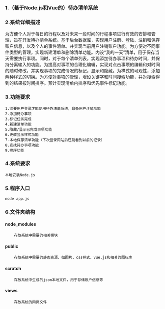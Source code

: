 ### 1.（基于Node.js和Vue的）待办清单系统
### 2.系统详细描述
为方便个人对于每日的行程以及对未来一段时间的行程事项进行有效的安排和管理，旨在开发待办清单系统。基于后台数据库，实现用户注册、登陆、注销和保存账户信息，以及个人的事件清单。并实现当前用户注销账户功能。为方便对不同事件类型的管理，实现新建清单和删除清单功能。内设“我的一天”清单，用于保存当天需要执行事项。同时，对于每个清单列表，实现添加待办事项和待办时间，并保持分离输入的功能。为提高对事项的合理化编辑，实现对点击事项的编辑和对时间的随时修改，并实现事项的完成情况的标记，显示和隐藏。为样式的可观性，添加两种样式的切换。为方便对事项的管理，增设关键字和时间搜索功能，并对搜索得到的结果按时间排序。预计实现清单内排序和优先事件标记功能。
### 3.功能要求
    1.需要用户登录才能使用待办清单系统，具备用户注销功能
    2.添加待办事项 
    3.标记任务完成 
    4.新建清单功能 
    5.隐藏/显示已完成事项功能
    6.更改显示样式功能 
    7.本地保存清单功能（下次登录网站后还能看到以前的记录） 
    8.查找待办事项功能 
    9.排序功能 
### 4.系统要求
    本地安装Node.js
### 5.程序入口
    node app.js
### 6.文件夹结构
#### node_modules
        存放系统中需要的相关模块
#### public
        存放系统中需要的静态资源，如图片，css样式，vue.js和相关的图标库
#### scratch
        存放系统中生成的json本地文件，用于存储账户信息等
#### views
        存放系统的网页文件
        
